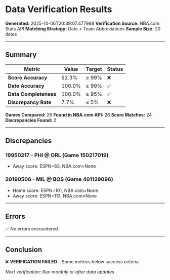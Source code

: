 # Data Verification Results

**Generated:** 2025-10-06T20:39:07.477988
**Verification Source:** NBA.com Stats API
**Matching Strategy:** Date + Team Abbreviations
**Sample Size:** 20 dates

---

## Summary

| Metric | Value | Target | Status |
|--------|-------|--------|--------|
| **Score Accuracy** | 92.3% | ≥ 99% | ❌ |
| **Date Accuracy** | 100.0% | ≥ 99% | ✅ |
| **Data Completeness** | 100.0% | ≥ 95% | ✅ |
| **Discrepancy Rate** | 7.7% | ≤ 5% | ❌ |

**Games Compared:** 26
**Found in NBA.com API:** 26
**Score Matches:** 24
**Discrepancies Found:** 2

---

## Discrepancies


### 19950217 - PHI @ ORL (Game 150217019)
- Away score: ESPN=83, NBA.com=None

### 20190506 - MIL @ BOS (Game 401129096)
- Home score: ESPN=101, NBA.com=None
- Away score: ESPN=113, NBA.com=None

---

## Errors

✅ No errors encountered

---

## Conclusion

❌ **VERIFICATION FAILED** - Some metrics below success criteria

*Next verification: Run monthly or after data updates*
